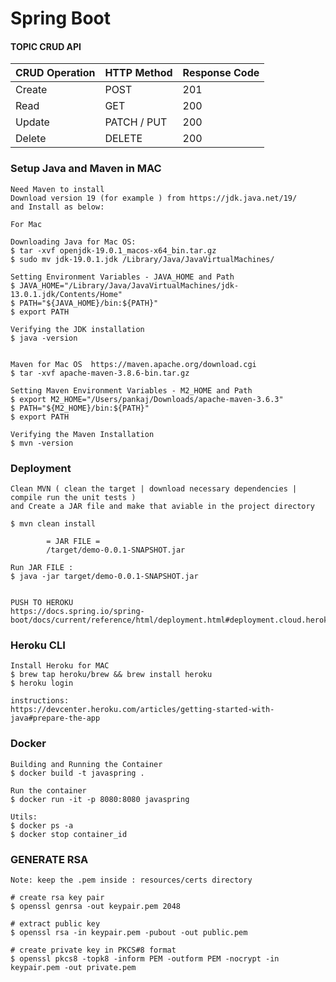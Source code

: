 # Spring Boot 


#### TOPIC CRUD API

| CRUD Operation | HTTP Method | Response Code |
|--------|---------------------|---------------|
| Create | POST                | 201           |
| Read   | GET                 | 200           |
| Update | PATCH / PUT         | 200           |
| Delete | DELETE              | 200           |





### Setup Java and Maven in MAC

    Need Maven to install 
    Download version 19 (for example ) from https://jdk.java.net/19/
    and Install as below:

    For Mac

    Downloading Java for Mac OS:
    $ tar -xvf openjdk-19.0.1_macos-x64_bin.tar.gz
    $ sudo mv jdk-19.0.1.jdk /Library/Java/JavaVirtualMachines/
    
    Setting Environment Variables - JAVA_HOME and Path
    $ JAVA_HOME="/Library/Java/JavaVirtualMachines/jdk-13.0.1.jdk/Contents/Home"
    $ PATH="${JAVA_HOME}/bin:${PATH}"
    $ export PATH

    Verifying the JDK installation
    $ java -version


    Maven for Mac OS  https://maven.apache.org/download.cgi
    $ tar -xvf apache-maven-3.8.6-bin.tar.gz
    
    Setting Maven Environment Variables - M2_HOME and Path
    $ export M2_HOME="/Users/pankaj/Downloads/apache-maven-3.6.3"
    $ PATH="${M2_HOME}/bin:${PATH}"
    $ export PATH

    Verifying the Maven Installation
    $ mvn -version     


### Deployment

    Clean MVN ( clean the target | download necessary dependencies | compile run the unit tests )
    and Create a JAR file and make that aviable in the project directory 

    $ mvn clean install   

            = JAR FILE =  
            /target/demo-0.0.1-SNAPSHOT.jar

    Run JAR FILE :
    $ java -jar target/demo-0.0.1-SNAPSHOT.jar


    PUSH TO HEROKU
    https://docs.spring.io/spring-boot/docs/current/reference/html/deployment.html#deployment.cloud.heroku


### Heroku CLI

    Install Heroku for MAC
    $ brew tap heroku/brew && brew install heroku
    $ heroku login

    instructions:
    https://devcenter.heroku.com/articles/getting-started-with-java#prepare-the-app
    


### Docker

    Building and Running the Container
    $ docker build -t javaspring .

    Run the container
    $ docker run -it -p 8080:8080 javaspring

    Utils:
    $ docker ps -a
    $ docker stop container_id



### GENERATE RSA

    Note: keep the .pem inside : resources/certs directory

    # create rsa key pair
    $ openssl genrsa -out keypair.pem 2048

    # extract public key
    $ openssl rsa -in keypair.pem -pubout -out public.pem

    # create private key in PKCS#8 format
    $ openssl pkcs8 -topk8 -inform PEM -outform PEM -nocrypt -in keypair.pem -out private.pem